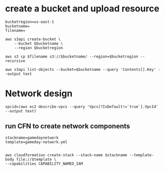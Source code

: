 
# create a bucket and upload resource
```
bucketregion=us-east-1
bucketname=
filename=
```
```
aws s3api create-bucket \
    --bucket $bucketname \
    --region $bucketregion
```
```
aws s3 cp $filename s3://$bucketname/ --region=$bucketregion --recursive
```
```
aws s3api list-objects --bucket=$bucketname --query 'Contents[].Key' --output text
```
# Network design
```
vpcid=(aws ec2 describe-vpcs --query 'Vpcs[?IsDefault!=`true`].VpcId' --output text)
```
## run CFN to create network components

```
stackname=gamedaynetwork
template=gameday-network.yml
```
```

aws cloudformation create-stack --stack-name $stackname --template-body file://$template \
--capabilities CAPABILITY_NAMED_IAM 
```

